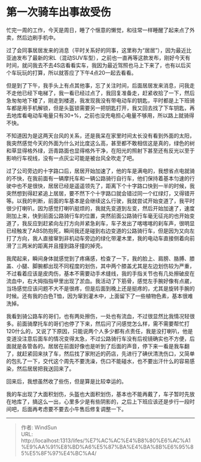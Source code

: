 # 第一次骑车出事故受伤


忙完一周的工作，今天是周日，睡了个惬意的懒觉，和往常一样睡醒了起来点了外卖，然后边刷手机中。

过了会同事居居发来的消息（平时关系好的同事，这里称为“居居”），因为最近比亚迪发布了最新的宋L（混动SUV车型），之前也一直再等这款发布，刚好今天有时间，就问我去不去4S店看看实车，我因为最近驾照也马上下来了，也有以后买个车玩玩的打算，所以就答应了下午4点20一起去看看。

但是到了下午，我手头上有点其他事，忘了关注时间，后面居居发来消息，问我走不走他已经下电梯了，我一看已经过点了，我回复准备走，赶紧收拾了一下，然后急匆匆地下楼了，刚走到楼道，我发现我没有带电动车的钥匙，平时都是上下班骑车都是用手机解锁，但是头盔锁需要另一把钥匙打开，我又回去找了下车钥匙，再去地库看电动车电量只有30&#43;%，之前也没充电担心电量不够用，所以路上就骑得不快。

不知道因为是这两天台风的关系，还是我呆在家里时间太长没有看到外面的太阳，我突然感觉今天的外面为什么对比度这么高，甚至都不敢相信这是真的，绿色的树和草显得格外绿，沥青路面也显得格外干净，在阳光的照射下甚至还有反光以至于影响行车视线，没有一点灰尘可能是被台风全吹走了吧。

过了公司旁边的十字路口后，居居开始加速了，他的车是满电的，我想省点电就骑的不快，在我前面有一辆摩托车和一辆公路骑行自行车，他们保持着基本匀速的行驶中也不是很快，居居已经是遥遥领先了，距离下个十字路口快到一半的时候，我突然想到得赶紧追上居居，要不然下个十字路口就会错过同一个红绿灯，又得错开等。以我的判断，前面的车基本是会继续这么行驶，我就尝试开始变道了，我平时很少打喇叭，因为感觉打喇叭挺烦的，我就先变道到左变，然后开始加速了，速度刚加上来，快到前面公路骑行车的位置，突然前面公路骑行车毫无征兆的也开始变道了，我反应到赶紧向左打方向并紧急刹车，车子发出了喀喀喀的刹车声，很明显已经触发了ABS防抱死，瞬间我还是碰到右边变道的公路骑行车，但是因为又向左打了方向，我人直接窜到非机动车旁边的绿化带灌木里，我的电动车直接侧着向前滑了三两米的距离并且撞到路牙撞的掉壳。

我爬起来，瞬间身体就感觉到了疼痛感，检查了一下，我的脸上、肩膀、胳膊、膝盖、小腿、脚腕都出现不同程度的划伤，其中两个膝盖尤其是左边划伤较为严重，不过看着应该是皮肉伤，基本不需要动手术缝线，我的手指关节也有几处擦破皮在流血中，右大拇指指甲里出现了淤血。我活动了下筋骨，感觉左手腕好像有点崴，当场感觉应该问题不大不是很疼，但是后面到晚上还是挺疼的，尤其是旋转手腕的时候。还有我的白色T恤，因为窜到灌木中，上面留下了一些植物色素，基本很难洗掉。

我看到骑公路车的哥们，也有两处擦伤，一处也有流血，不过很显然比我情况轻很多。前面骑摩托车的哥们也停了下来，然后问了问感觉怎么样，需不需要帮忙打120什么的，又说了下原因，只能说两个人多少都有点责任，我是没打喇叭，他是变道没注意后面车的情况变得太急，不过公路骑行车没有后视镜确实也不方便，后面就是各管各的。居居在前面好像也是听到了后面的声音，停下来一看是我车翻了，就赶紧回来扶了车，然后找了家附近的药店，先进行了碘伏清洗伤口，又简单的包扎了一下，交代这个周先不要洗澡，伤口不能碰水，也不要出汗什么的容易感染，然后居居把我送回来了。


回来后，我想虽然收了些伤，但是算是比较幸运的。


我的车出现了大面积划伤，头盔也大面积划伤，基本也不能再戴了，车子暂时先放在地库了，搞这么一出，心里多少是有些阴影的，之后上下班应该还是步行一段时间吧，后面再考虑要不要去小牛售后修复调整一下。



---

> 作者: WindSun  
> URL: http://localhost:1313/lifes/%E7%AC%AC%E4%B8%80%E6%AC%A1%E9%AA%91%E8%BD%A6%E5%87%BA%E4%BA%8B%E6%95%85%E5%8F%97%E4%BC%A4/  

